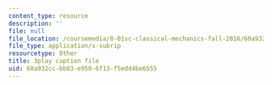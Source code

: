 ```yaml
---
content_type: resource
description: ''
file: null
file_location: /coursemedia/8-01sc-classical-mechanics-fall-2016/60a932ccbb83e9506f13f5edd4be6555_bHocXJ4rv5g.srt
file_type: application/x-subrip
resourcetype: Other
title: 3play caption file
uid: 60a932cc-bb83-e950-6f13-f5edd4be6555
---
```

